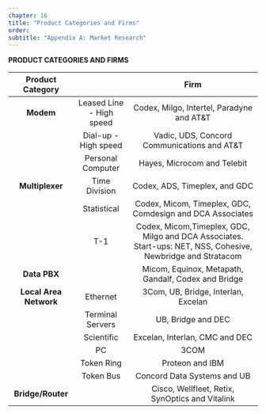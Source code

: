 ```yaml
---
chapter: 16
title: "Product Categories and Firms"
order: 
subtitle: "Appendix A: Market Research"
---
```


**PRODUCT CATEGORIES AND FIRMS**

**Product Category**| |**Firm**
:-----:|:-----:|:-----:
**Modem**|Leased Line - High speed|Codex, Milgo, Intertel, Paradyne and AT&T
||Dial-up - High speed|Vadic, UDS, Concord Communications and AT&T
||Personal Computer|Hayes, Microcom and Telebit
**Multiplexer**|  Time Division|Codex, ADS, Timeplex, and GDC
||  Statistical|Codex, Micom, Timeplex, GDC, Comdesign and DCA Associates
||T-1|Codex, Micom,Timeplex, GDC, Milgo and DCA Associates. Start-ups: NET, NSS, Cohesive, Newbridge and Stratacom
**Data PBX**| |Micom, Equinox, Metapath, Gandalf, Codex and Bridge
**Local Area Network**|Ethernet|3Com, UB, Bridge, Interlan, Excelan
||Terminal Servers|UB, Bridge and DEC
||Scientific|Excelan, Interlan, CMC and DEC
||PC|3COM
||Token Ring|Proteon and IBM
||Token Bus|Concord Data Systems and UB
**Bridge/Router**| |Cisco, Wellfleet, Retix, SynOptics and Vitalink